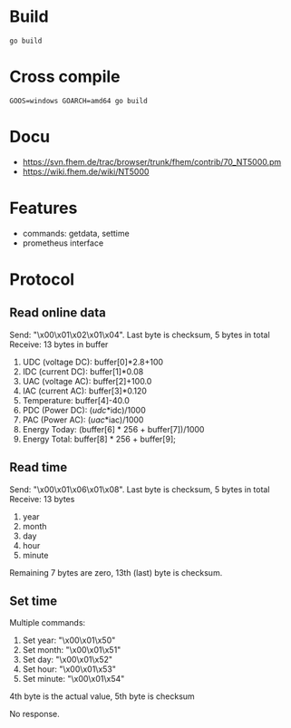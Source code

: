 
# Build

    go build

# Cross compile

    GOOS=windows GOARCH=amd64 go build

# Docu
* https://svn.fhem.de/trac/browser/trunk/fhem/contrib/70_NT5000.pm
* https://wiki.fhem.de/wiki/NT5000

# Features
* commands: getdata, settime
* prometheus interface

# Protocol
## Read online data

Send: "\x00\x01\x02\x01\x04". Last byte is checksum, 5 bytes in total
Receive: 13 bytes in buffer

1. UDC (voltage DC): buffer[0]*2.8+100
2. IDC (current DC): buffer[1]*0.08
3. UAC (voltage AC): buffer[2]+100.0
4. IAC (current AC): buffer[3]*0.120
5. Temperature: buffer[4]-40.0
6. PDC (Power DC): ($udc*$idc)/1000
7. PAC (Power AC): ($uac*$iac)/1000
8. Energy Today: (buffer[6] * 256 + buffer[7])/1000
9. Energy Total: buffer[8] * 256 + buffer[9]; 

## Read time

Send: "\x00\x01\x06\x01\x08". Last byte is checksum, 5 bytes in total
Receive: 13 bytes

1. year
2. month
3. day
4. hour
5. minute

Remaining 7 bytes are zero, 13th (last) byte is checksum.

## Set time

Multiple commands:
1. Set year: "\x00\x01\x50"
2. Set month: "\x00\x01\x51"
3. Set day: "\x00\x01\x52"
4. Set hour: "\x00\x01\x53"
5. Set minute: "\x00\x01\x54"

4th byte is the actual value, 5th byte is checksum

No response.

